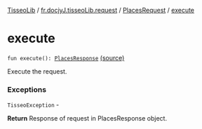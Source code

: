 [TisseoLib](../../index.md) / [fr.docjyJ.tisseoLib.request](../index.md) / [PlacesRequest](index.md) / [execute](./execute.md)

# execute

`fun execute(): `[`PlacesResponse`](../../fr.docjy-j.tisseo-lib.model.place/-places-response/index.md) [(source)](https://github.com/docjyJ/TisseoLib/tree/master/src/main/kotlin/fr/docjyJ/tisseoLib/request/PlacesRequest.kt#L77)

Execute the request.

### Exceptions

`TisseoException` -

**Return**
Response of request in PlacesResponse object.

